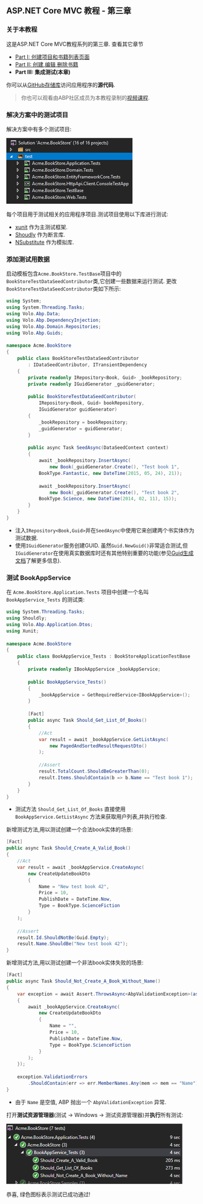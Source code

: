 ## ASP.NET Core MVC 教程 - 第三章

### 关于本教程

这是ASP.NET Core MVC教程系列的第三章. 查看其它章节

- [Part I: 创建项目和书籍列表页面](Part-I.md)
- [Part II: 创建,编辑,删除书籍](Part-II.md)
- **Part III: 集成测试(本章)**

你可以从[GitHub存储库](https://github.com/volosoft/abp/tree/master/samples/BookStore)访问应用程序的**源代码**.

> 你也可以观看由ABP社区成员为本教程录制的[视频课程](https://amazingsolutions.teachable.com/p/lets-build-the-bookstore-application).

### 解决方案中的测试项目

解决方案中有多个测试项目:

![bookstore-test-projects-v2](images/bookstore-test-projects-v2.png)

每个项目用于测试相关的应用程序项目.测试项目使用以下库进行测试:

* [xunit](https://xunit.github.io/) 作为主测试框架.
* [Shoudly](http://shouldly.readthedocs.io/en/latest/) 作为断言库.
* [NSubstitute](http://nsubstitute.github.io/) 作为模拟库.

### 添加测试用数据

启动模板包含`Acme.BookStore.TestBase`项目中的`BookStoreTestDataSeedContributor`类,它创建一些数据来运行测试.
更改`BookStoreTestDataSeedContributor`类如下所示:

````C#
using System;
using System.Threading.Tasks;
using Volo.Abp.Data;
using Volo.Abp.DependencyInjection;
using Volo.Abp.Domain.Repositories;
using Volo.Abp.Guids;

namespace Acme.BookStore
{
    public class BookStoreTestDataSeedContributor
        : IDataSeedContributor, ITransientDependency
    {
        private readonly IRepository<Book, Guid> _bookRepository;
        private readonly IGuidGenerator _guidGenerator;

        public BookStoreTestDataSeedContributor(
            IRepository<Book, Guid> bookRepository, 
            IGuidGenerator guidGenerator)
        {
            _bookRepository = bookRepository;
            _guidGenerator = guidGenerator;
        }

        public async Task SeedAsync(DataSeedContext context)
        {
            await _bookRepository.InsertAsync(
                new Book(_guidGenerator.Create(), "Test book 1",
            BookType.Fantastic, new DateTime(2015, 05, 24), 21));

            await _bookRepository.InsertAsync(
                new Book(_guidGenerator.Create(), "Test book 2",
            BookType.Science, new DateTime(2014, 02, 11), 15));
        }
    }
}
````

* 注入`IRepository<Book,Guid>`并在`SeedAsync`中使用它来创建两个书实体作为测试数据.
* 使用`IGuidGenerator`服务创建GUID. 虽然`Guid.NewGuid()`非常适合测试,但`IGuidGenerator`在使用真实数据库时还有其他特别重要的功能(参见[Guid生成文档](../../../Guid-Generation.md)了解更多信息).

### 测试 BookAppService

在 `Acme.BookStore.Application.Tests` 项目中创建一个名叫 `BookAppService_Tests` 的测试类:

````C#
using System.Threading.Tasks;
using Shouldly;
using Volo.Abp.Application.Dtos;
using Xunit;

namespace Acme.BookStore
{
    public class BookAppService_Tests : BookStoreApplicationTestBase
    {
        private readonly IBookAppService _bookAppService;

        public BookAppService_Tests()
        {
            _bookAppService = GetRequiredService<IBookAppService>();
        }

        [Fact]
        public async Task Should_Get_List_Of_Books()
        {
            //Act
            var result = await _bookAppService.GetListAsync(
                new PagedAndSortedResultRequestDto()
            );

            //Assert
            result.TotalCount.ShouldBeGreaterThan(0);
            result.Items.ShouldContain(b => b.Name == "Test book 1");
        }
    }
}
````

* 测试方法 `Should_Get_List_Of_Books` 直接使用 `BookAppService.GetListAsync` 方法来获取用户列表,并执行检查.

新增测试方法,用以测试创建一个合法book实体的场景:

````C#
[Fact]
public async Task Should_Create_A_Valid_Book()
{
    //Act
    var result = await _bookAppService.CreateAsync(
        new CreateUpdateBookDto
        {
            Name = "New test book 42",
            Price = 10,
            PublishDate = DateTime.Now,
            Type = BookType.ScienceFiction
        }
    );

    //Assert
    result.Id.ShouldNotBe(Guid.Empty);
    result.Name.ShouldBe("New test book 42");
}
````

新增测试方法,用以测试创建一个非法book实体失败的场景:

````C#
[Fact]
public async Task Should_Not_Create_A_Book_Without_Name()
{
    var exception = await Assert.ThrowsAsync<AbpValidationException>(async () =>
    {
        await _bookAppService.CreateAsync(
            new CreateUpdateBookDto
            {
                Name = "",
                Price = 10,
                PublishDate = DateTime.Now,
                Type = BookType.ScienceFiction
            }
        );
    });

    exception.ValidationErrors
        .ShouldContain(err => err.MemberNames.Any(mem => mem == "Name"));
}
````

* 由于 `Name` 是空值, ABP 抛出一个 `AbpValidationException` 异常.

打开**测试资源管理器**(测试 -> Windows -> 测试资源管理器)并**执行**所有测试:

![bookstore-appservice-tests](images/bookstore-appservice-tests.png)

恭喜, 绿色图标表示测试已成功通过!
